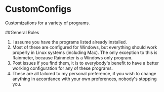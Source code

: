 # CustomConfigs
Customizations for a variety of programs.

##General Rules
1. I assume you have the programs listed already installed.
2. Most of these are configured for Windows, but everything should work properly in Linux systems (including Mac). The only exception to this is Rainmeter, because Rainmeter is a Windows only program.
3. Post issues if you find them, it is to everybody's benefit to have a better working configuration for any of these programs.
4. These are all tailored to my personal preference, if you wish to change anything in accordance with your own preferences, nobody's stopping you.
